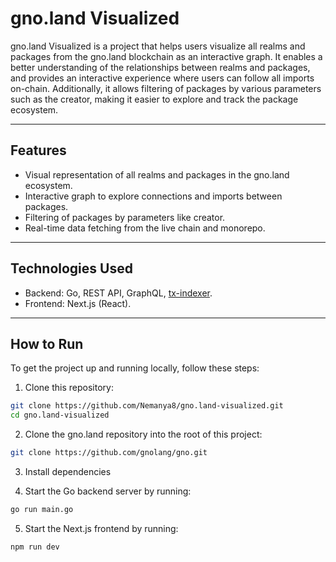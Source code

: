 # gno.land Visualized

gno.land Visualized is a project that helps users visualize all realms and packages from the gno.land blockchain as an interactive graph. It enables a better understanding of the relationships between realms and packages, and provides an interactive experience where users can follow all imports on-chain. Additionally, it allows filtering of packages by various parameters such as the creator, making it easier to explore and track the package ecosystem.

---

## Features
* Visual representation of all realms and packages in the gno.land ecosystem.
* Interactive graph to explore connections and imports between packages.
* Filtering of packages by parameters like creator.
* Real-time data fetching from the live chain and monorepo.

---

## Technologies Used
* Backend: Go, REST API, GraphQL, [tx-indexer](https://github.com/gnolang/tx-indexer).
* Frontend: Next.js (React).

---

## How to Run
To get the project up and running locally, follow these steps:

1. Clone this repository:

``` bash
git clone https://github.com/Nemanya8/gno.land-visualized.git
cd gno.land-visualized
```
2. Clone the gno.land repository into the root of this project:

```bash
git clone https://github.com/gnolang/gno.git
```
3. Install dependencies

4. Start the Go backend server by running:
```bash
go run main.go 
```

5. Start the Next.js frontend by running:
```bash
npm run dev
```
